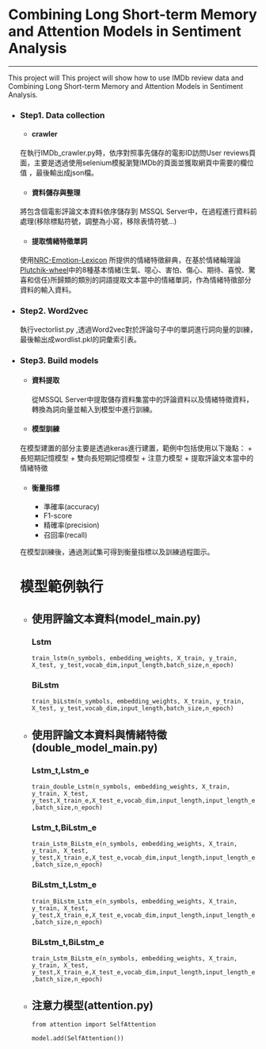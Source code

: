 # Combining Long Short-term Memory and Attention Models in Sentiment Analysis
---
This project will This project will show how to use IMDb review data and Combining Long Short-term Memory and Attention Models in Sentiment Analysis.

+ ### Step1. Data collection
    + #### crawler
    在執行IMDb_crawler.py時，依序對照事先儲存的電影ID訪問User reviews頁面，主要是透過使用selenium模擬瀏覽IMDb的頁面並獲取網頁中需要的欄位值 ，最後輸出成json檔。
    + #### 資料儲存與整理
    將包含個電影評論文本資料依序儲存到 MSSQL Server中，在過程進行資料前處理(移除標點符號，調整為小寫，移除表情符號...)
    + #### 提取情緒特徵單詞
    使用[NRC-Emotion-Lexicon](http://saifmohammad.com/WebPages/NRC-Emotion-Lexicon.htm) 所提供的情緒特徵辭典，在基於情緒輪理論[Plutchik-wheel](https://zh.wikipedia.org/wiki/File:Plutchik-wheel.svg)中的8種基本情緒(生氣、噁心、害怕、傷心、期待、喜悅、驚喜和信任)所歸類的類別的詞語提取文本當中的情緒單詞，作為情緒特徵部分資料的輸入資料。
+ ### Step2. Word2vec
    執行vectorlist.py ,透過Word2vec對於評論句子中的單詞進行詞向量的訓練，最後輸出成wordlist.pkl的詞彙索引表。

+ ### Step3. Build models
    + #### 資料提取
        從MSSQL Server中提取儲存資料集當中的評論資料以及情緒特徵資料，轉換為詞向量並輸入到模型中進行訓練。
    + #### 模型訓練
    在模型建置的部分主要是透過keras進行建置，範例中包括使用以下幾點：
        + 長短期記憶模型 
        + 雙向長短期記憶模型
        + 注意力模型
        + 提取評論文本當中的情緒特徵
    + #### 衡量指標
        + 準確率(accuracy)
        + F1-score
        + 精確率(precision)
        + 召回率(recall)
    
    在模型訓練後，通過測試集可得到衡量指標以及訓練過程圖示。
    # 模型範例執行
    + ## 使用評論文本資料(model_main.py)
        ### Lstm
        
       ```train_lstm(n_symbols, embedding_weights, X_train, y_train, X_test, y_test,vocab_dim,input_length,batch_size,n_epoch)```
       ### BiLstm
        
       ```train_biLstm(n_symbols, embedding_weights, X_train, y_train, X_test, y_test,vocab_dim,input_length,batch_size,n_epoch)```
    + ## 使用評論文本資料與情緒特徵(double_model_main.py)
       ### Lstm_t,Lstm_e
        
       ```train_double_Lstm(n_symbols, embedding_weights, X_train, y_train, X_test, y_test,X_train_e,X_test_e,vocab_dim,input_length,input_length_e,batch_size,n_epoch)```
       
       ### Lstm_t,BiLstm_e
       ```train_Lstm_BiLstm_e(n_symbols, embedding_weights, X_train, y_train, X_test, y_test,X_train_e,X_test_e,vocab_dim,input_length,input_length_e,batch_size,n_epoch)```
       
       ### BiLstm_t,Lstm_e
       ```train_BiLstm_Lstm_e(n_symbols, embedding_weights, X_train, y_train, X_test, y_test,X_train_e,X_test_e,vocab_dim,input_length,input_length_e,batch_size,n_epoch)```
       
       ### BiLstm_t,BiLstm_e
       ```train_Lstm_BiLstm_e(n_symbols, embedding_weights, X_train, y_train, X_test, y_test,X_train_e,X_test_e,vocab_dim,input_length,input_length_e,batch_size,n_epoch)```
    + ## 注意力模型(attention.py)
        ```from attention import SelfAttention``` 
        
        ```model.add(SelfAttention())```
        
       
        
        
    
    
        
    




